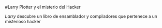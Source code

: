 #Larry Plotter y el misterio del Hacker

*Larry* descubre un libro de ensamblador y compiladores 
que pertenece a un misterioso hacker
